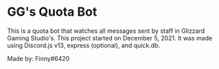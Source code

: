 # GG's Quota Bot
This is a quota bot that watches all messages sent by staff in Glizzard Gaming Studio's. This project started on December 5, 2021. It was made using Discord.js v13, express (optional), and quick.db.

Made by: Finny#6420

